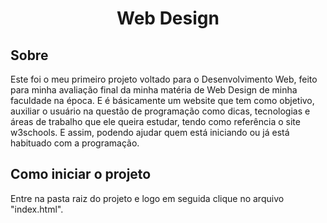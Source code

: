 <h1 align="center">Web Design</h1>

<h2>Sobre</h2>
<p>
    Este foi o meu primeiro projeto voltado para o Desenvolvimento Web, feito para minha avaliação final da minha matéria de Web Design de minha faculdade na época. E é básicamente um website que tem como objetivo, auxiliar o usuário na questão de programação como dicas, tecnologias e áreas de trabalho que ele queira estudar, tendo como referência o site w3schools. E assim, podendo ajudar quem está iniciando ou já está habituado com a programação.
</p>

<h2>Como iniciar o projeto</h2>
<p>
    Entre na pasta raiz do projeto e logo em seguida clique no arquivo "index.html".
</p>

